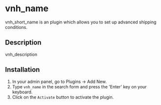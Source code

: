 # vnh_name #

vnh_short_name is an plugin which allows you to set up advanced shipping conditions.

## Description ##

vnh_description

## Installation ##

1. In your admin panel, go to Plugins -> Add New.
2. Type `vnh_name` in the search form and press the 'Enter' key on your keyboard.
3. Click on the `Activate` button to activate the plugin.

